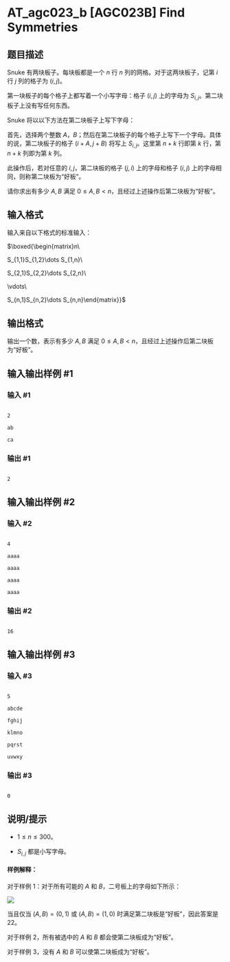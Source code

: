 # AT_agc023_b [AGC023B] Find Symmetries

## 题目描述

Snuke 有两块板子。每块板都是一个 $n$ 行 $n$ 列的网格。对于这两块板子，记第 $i$ 行 $j$ 列的格子为 $(i,j)$。

第一块板子的每个格子上都写着一个小写字母：格子 $(i,j)$ 上的字母为 $S_{i,j}$。第二块板子上没有写任何东西。

Snuke 将以以下方法在第二块板子上写下字母：

首先，选择两个整数 $A$，$B$；然后在第二块板子的每个格子上写下一个字母。具体的说，第二块板子的格子 $(i+A,j+B)$ 将写上 $S_{i,j}$。这里第 $n+k$ 行即第 $k$ 行，第 $n+k$ 列即为第 $k$ 列。

此操作后，若对任意的 $i,j$，第二块板的格子 $(j,i)$ 上的字母和格子 $(i,j)$ 上的字母相同，则称第二块板为“好板”。

请你求出有多少 $A,B$ 满足 $0\le A,B<n$，且经过上述操作后第二块板为“好板”。

## 输入格式

输入来自以下格式的标准输入：

$\boxed{\begin{matrix}n\\
S_{1,1}S_{1,2}\dots S_{1,n}\\
S_{2,1}S_{2,2}\dots S_{2,n}\\
\vdots\\
S_{n,1}S_{n,2}\dots S_{n,n}\end{matrix}}$

## 输出格式

输出一个数，表示有多少 $A,B$ 满足 $0\le A,B<n$，且经过上述操作后第二块板为“好板”。

## 输入输出样例 #1

### 输入 #1

```
2
ab
ca
```

### 输出 #1

```
2
```

## 输入输出样例 #2

### 输入 #2

```
4
aaaa
aaaa
aaaa
aaaa
```

### 输出 #2

```
16
```

## 输入输出样例 #3

### 输入 #3

```
5
abcde
fghij
klmno
pqrst
uvwxy
```

### 输出 #3

```
0
```

## 说明/提示

- $1\le n\le 300$。
- $S_{i,j}$ 都是小写字母。

#### 样例解释：

对于样例 1：对于所有可能的 $A$ 和 $B$，二号板上的字母如下所示：

![](https://img.atcoder.jp/agc023/2414e26dc3abb6dd7bfa0c800bb4af0c.png)

当且仅当 $(A,B)=(0,1)$ 或 $(A,B)=(1,0)$ 时满足第二块板是“好板”，因此答案是 $22$。

对于样例 2，所有被选中的 $A$ 和 $B$ 都会使第二块板成为“好板”。

对于样例 3，没有 $A$ 和 $B$ 可以使第二块板成为“好板”。